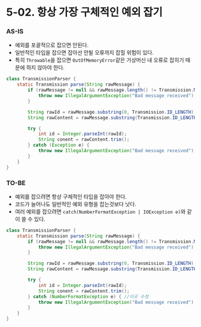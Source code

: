 # 5-02. 항상 가장 구체적인 예외 잡기

### AS-IS

- 예외를 포괄적으로 잡으면 안된다.
- 일반적인 타입을 잡으면 잡아선 안될 오류까지 잡힐 위험이 있다.
- 특히 `Throwable`을 잡으면 `OutOfMemoryError`같은 가상머신 내 오류로 잡히기 때문에 하지 않아야 한다.

```java
class TransmissionParser {
    static Transmission parse(String rawMessage) {
        if (rawMessage != null && rawMessage.length() != Transmission.MESSAGE_LENGTH) {
            throw new IllegalArgumentException("Bad message received");
        }

        String rawId = rawMessage.substring(0, Transmission.ID_LENGTH);
        String rawContent = rawMessage.substring(Transmission.ID_LENGTH);

        try {
            int id = Integer.parseInt(rawId);
            String conent = rawContent.trim();
        } catch (Exception e) {
            throw new IllegalArgumentException("Bad message received");
        }
    }
}
```

### TO-BE

- 예외를 잡으려면 항상 구체적인 타입을 잡아야 한다.
- 코드가 늘어나도 일반적인 예외 유형을 잡는것보다 낫다.
- 여러 예외를 잡으려면 `catch(NumberFormatException | IOException e)`와 같이 쓸 수 있다.

```java
class TransmissionParser {
    static Transmission parse(String rawMessage) {
        if (rawMessage != null && rawMessage.length() != Transmission.MESSAGE_LENGTH) {
            throw new IllegalArgumentException("Bad message received");
        }

        String rawId = rawMessage.substring(0, Transmission.ID_LENGTH);
        String rawContent = rawMessage.substring(Transmission.ID_LENGTH);

        try {
            int id = Integer.parseInt(rawId);
            String conent = rawContent.trim();
        } catch (NumberFormatException e) { //이곳 수정
            throw new IllegalArgumentException("Bad message received");
        }
    }
}
```

